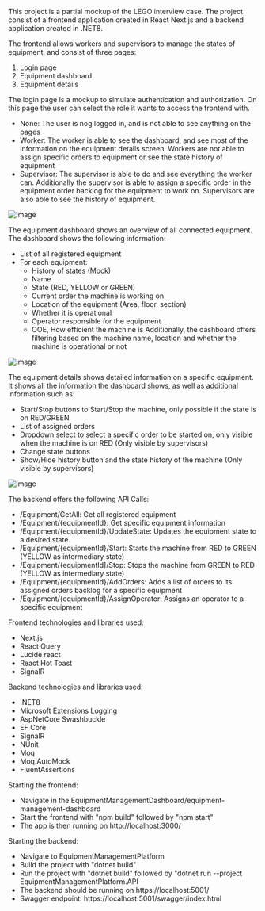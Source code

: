 This project is a partial mockup of the LEGO interview case.
The project consist of a frontend application created in React Next.js and a backend application created in .NET8.

The frontend allows workers and supervisors to manage the states of equipment, and consist of three pages:
1. Login page
2. Equipment dashboard
3. Equipment details

The login page is a mockup to simulate authentication and authorization. On this page the user can select the role it wants to access the frontend with.
- None: The user is nog logged in, and is not able to see anything on the pages
- Worker: The worker is able to see the dashboard, and see most of the information on the equipment details screen. Workers are not able to assign specific orders to equipment or see the state history of equipment
- Supervisor: The supervisor is able to do and see everything the worker can. Additionally the supervisor is able to assign a specific order in the equipment order backlog for the equipment to work on. Supervisors are also able to see the history of equipment.
  
![image](https://github.com/user-attachments/assets/ece3bd8e-1f34-4fc3-b8b6-9fe17b60a13c)

The equipment dashboard shows an overview of all connected equipment.
The dashboard shows the following information:
- List of all registered equipment
- For each equipment:
  - History of states (Mock)
  - Name
  - State (RED, YELLOW or GREEN)
  - Current order the machine is working on
  - Location of the equipment (Area, floor, section)
  - Whether it is operational
  - Operator responsible for the equipment
  - OOE, How efficient the machine is
 Additionally, the dashboard offers filtering based on the machine name, location and whether the machine is operational or not

![image](https://github.com/user-attachments/assets/ab7ead9c-23d4-4965-b82d-020fd23a2558)

The equipment details shows detailed information on a specific equipment. It shows all the information the dashboard shows, as well as additional information such as:
- Start/Stop buttons to Start/Stop the machine, only possible if the state is on RED/GREEN
- List of assigned orders
- Dropdown select to select a specific order to be started on, only visible when the machine is on RED (Only visible by supervisors)
- Change state buttons
- Show/Hide history button and the state history of the machine (Only visible by supervisors)

![image](https://github.com/user-attachments/assets/59fa08fa-1dbe-49a8-9a27-874648b5bfca)

The backend offers the following API Calls:
- /Equipment/GetAll: Get all registered equipment
- /Equipment/{equipmentId}: Get specific equipment information
- /Equipment/{equipmentId}/UpdateState: Updates the equipment state to a desired state.
- /Equipment/{equipmentId}/Start: Starts the machine from RED to GREEN (YELLOW as intermediary state)
- /Equipment/{equipmentId]/Stop: Stops the machine from GREEN to RED (YELLOW as intermediary state)
- /Equipment/{equipmentId}/AddOrders: Adds a list of orders to its assigned orders backlog for a specific equipment
- /Equipment/{equipmentId}/AssignOperator: Assigns an operator to a specific equipment

Frontend technologies and libraries used:
- Next.js
- React Query
- Lucide react
- React Hot Toast
- SignalR

Backend technologies and libraries used:
- .NET8
- Microsoft Extensions Logging
- AspNetCore Swashbuckle
- EF Core
- SignalR
- NUnit
- Moq
- Moq.AutoMock
- FluentAssertions


Starting the frontend:
- Navigate in the EquipmentManagementDashboard/equipment-management-dashboard
- Start the frontend with "npm build" followed by "npm start"
- The app is then running on http://localhost:3000/

Starting the backend:
- Navigate to EquipmentManagementPlatform
- Build the project with "dotnet build"
- Run the project with "dotnet build" followed by "dotnet run --project EquipmentManagementPlatform.API
- The backend should be running on https://localhost:5001/
- Swagger endpoint: https://localhost:5001/swagger/index.html
